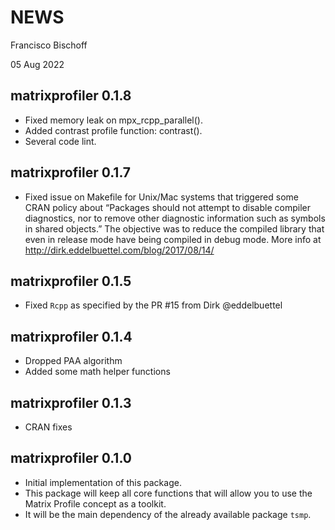 NEWS
================
Francisco Bischoff

05 Aug 2022

<!-- NEWS.md is generated from NEWS.Rmd. Please edit that file -->

## matrixprofiler 0.1.8

-   Fixed memory leak on mpx_rcpp_parallel().
-   Added contrast profile function: contrast().
-   Several code lint.

## matrixprofiler 0.1.7

-   Fixed issue on Makefile for Unix/Mac systems that triggered some
    CRAN policy about “Packages should not attempt to disable compiler
    diagnostics, nor to remove other diagnostic information such as
    symbols in shared objects.” The objective was to reduce the compiled
    library that even in release mode have being compiled in debug mode.
    More info at <http://dirk.eddelbuettel.com/blog/2017/08/14/>

## matrixprofiler 0.1.5

-   Fixed `Rcpp` as specified by the PR \#15 from Dirk @eddelbuettel

## matrixprofiler 0.1.4

-   Dropped PAA algorithm
-   Added some math helper functions

## matrixprofiler 0.1.3

-   CRAN fixes

## matrixprofiler 0.1.0

-   Initial implementation of this package.
-   This package will keep all core functions that will allow you to use
    the Matrix Profile concept as a toolkit.
-   It will be the main dependency of the already available package
    `tsmp`.
